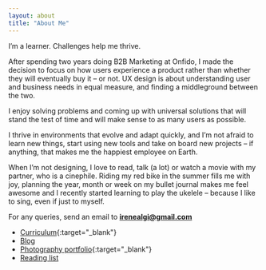 ```yaml
---
layout: about
title: "About Me"
---
```


I’m a learner. Challenges help me thrive. 

After spending two years doing B2B Marketing at Onfido, I made the decision to focus on how users experience a product rather than whether they will eventually buy it – or not. UX design is about understanding user and business needs in equal measure, and finding a middleground between the two. 

I enjoy solving problems and coming up with universal solutions that will stand the test of time and will make sense to as many users as possible. 

I thrive in environments that evolve and adapt quickly, and I’m not afraid to learn new things, start using new tools and take on board new projects – if anything, that makes me the happiest employee on Earth.

When I’m not designing, I love to read, talk (a lot) or watch a movie with my partner, who is a cinephile. Riding my red bike in the summer fills me with joy, planning the year, month or week on my bullet journal makes me feel awesome and I recently started learning to play the ukelele – because I like to sing, even if just to myself.

For any queries, send an email to **<irenealgi@gmail.com>**

* [Curriculum](Irene_Alegre_CV.pdf){:target="_blank"}
* [Blog](blog)
* [Photography portfolio](https://www.flickr.com/photos/25124902@N04/sets/72157671009291723){:target="_blank"}
* [Reading list](reading-list)
